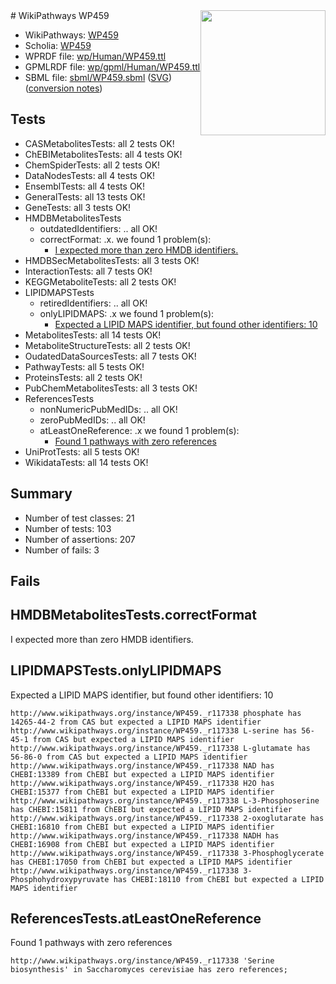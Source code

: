 <img style="float: right; width: 200px" src="../logo.png" />
# WikiPathways WP459

* WikiPathways: [WP459](https://identifiers.org/wikipathways:WP459)
* Scholia: [WP459](https://scholia.toolforge.org/wikipathways/WP459)
* WPRDF file: [wp/Human/WP459.ttl](../wp/Human/WP459.ttl)
* GPMLRDF file: [wp/gpml/Human/WP459.ttl](../wp/gpml/Human/WP459.ttl)
* SBML file: [sbml/WP459.sbml](../sbml/WP459.sbml) ([SVG](../sbml/WP459.svg)) ([conversion notes](../sbml/WP459.txt))

## Tests
* CASMetabolitesTests: all 2 tests OK!
* ChEBIMetabolitesTests: all 4 tests OK!
* ChemSpiderTests: all 2 tests OK!
* DataNodesTests: all 4 tests OK!
* EnsemblTests: all 4 tests OK!
* GeneralTests: all 13 tests OK!
* GeneTests: all 3 tests OK!
* HMDBMetabolitesTests
    * outdatedIdentifiers: .. all OK!
    * correctFormat: .x. we found 1 problem(s):
        * [I expected more than zero HMDB identifiers.](#ad154c1e)
* HMDBSecMetabolitesTests: all 3 tests OK!
* InteractionTests: all 7 tests OK!
* KEGGMetaboliteTests: all 2 tests OK!
* LIPIDMAPSTests
    * retiredIdentifiers: .. all OK!
    * onlyLIPIDMAPS: .x we found 1 problem(s):
        * [Expected a LIPID MAPS identifier, but found other identifiers: 10](#d0bfb678)
* MetabolitesTests: all 14 tests OK!
* MetaboliteStructureTests: all 2 tests OK!
* OudatedDataSourcesTests: all 7 tests OK!
* PathwayTests: all 5 tests OK!
* ProteinsTests: all 2 tests OK!
* PubChemMetabolitesTests: all 3 tests OK!
* ReferencesTests
    * nonNumericPubMedIDs: .. all OK!
    * zeroPubMedIDs: .. all OK!
    * atLeastOneReference: .x we found 1 problem(s):
        * [Found 1 pathways with zero references](#35eb778e)
* UniProtTests: all 5 tests OK!
* WikidataTests: all 14 tests OK!


## Summary

* Number of test classes: 21
* Number of tests: 103
* Number of assertions: 207
* Number of fails: 3

## Fails

<a name="ad154c1e" />

## HMDBMetabolitesTests.correctFormat

I expected more than zero HMDB identifiers.
<a name="d0bfb678" />

## LIPIDMAPSTests.onlyLIPIDMAPS

Expected a LIPID MAPS identifier, but found other identifiers: 10
```
http://www.wikipathways.org/instance/WP459._r117338 phosphate has 14265-44-2 from CAS but expected a LIPID MAPS identifier
http://www.wikipathways.org/instance/WP459._r117338 L-serine has 56-45-1 from CAS but expected a LIPID MAPS identifier
http://www.wikipathways.org/instance/WP459._r117338 L-glutamate has 56-86-0 from CAS but expected a LIPID MAPS identifier
http://www.wikipathways.org/instance/WP459._r117338 NAD has CHEBI:13389 from ChEBI but expected a LIPID MAPS identifier
http://www.wikipathways.org/instance/WP459._r117338 H2O has CHEBI:15377 from ChEBI but expected a LIPID MAPS identifier
http://www.wikipathways.org/instance/WP459._r117338 L-3-Phosphoserine has CHEBI:15811 from ChEBI but expected a LIPID MAPS identifier
http://www.wikipathways.org/instance/WP459._r117338 2-oxoglutarate has CHEBI:16810 from ChEBI but expected a LIPID MAPS identifier
http://www.wikipathways.org/instance/WP459._r117338 NADH has CHEBI:16908 from ChEBI but expected a LIPID MAPS identifier
http://www.wikipathways.org/instance/WP459._r117338 3-Phosphoglycerate has CHEBI:17050 from ChEBI but expected a LIPID MAPS identifier
http://www.wikipathways.org/instance/WP459._r117338 3-Phosphohydroxypyruvate has CHEBI:18110 from ChEBI but expected a LIPID MAPS identifier
```

<a name="35eb778e" />

## ReferencesTests.atLeastOneReference

Found 1 pathways with zero references
```
http://www.wikipathways.org/instance/WP459._r117338 'Serine biosynthesis' in Saccharomyces cerevisiae has zero references; 
```


